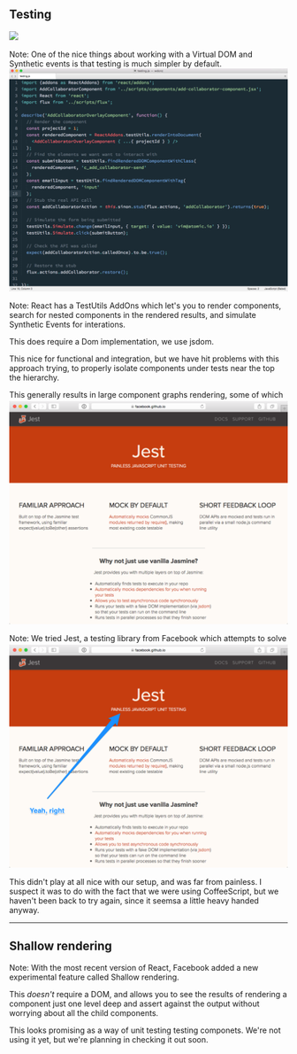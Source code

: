 ## Testing
<img src="../../images/../../images/testing.gif" style="border: 0;" width="1000" />

Note:
One of the nice things about working with a Virtual DOM and
Synthetic events is that testing is much simpler by default.

Integration testing components in React is nice and easy by default.

---

<a href="subl://open?url=file:///Users/vim/code/sketches/wdcnz-2015-react-tips-and-tricks/code-samples/testing.js"><img src="../../images/testing.png" style="margin-top: -60px; border: 0;" /></a>

Note:
React has a TestUtils AddOns which let's you to render components, search for nested components in the rendered results, and simulate Synthetic Events for interations.

This does require a Dom implementation, we use jsdom.

This nice for functional and integration, but we have hit problems with this approach trying, to properly isolate components under tests near the top the hierarchy. 

This generally results in large component graphs rendering, some of which have dependancies that require extensive mocking, which leads excesssive setup.


---

<img src="../../images/jest.png" style="margin-top: -60px; border: 0;" />

Note:
We tried Jest, a testing library from Facebook which attempts to solve this by monkey patching `require` to automock all common js require modules.

---

<img src="../../images/jest-yeah-right.png" style="margin-top: -60px; border: 0;" />

This didn't play at all nice with our setup, and was far from painless. I suspect it was to do with the fact that we were using CoffeeScript, but we haven't been back to try again, since it seemsa a little heavy handed anyway.


---


## Shallow rendering

Note:
With the most recent version of React, Facebook added a new experimental feature called Shallow rendering.

This _doesn't_ require a DOM, and allows you to see the results of rendering a component just one level deep and assert against the output without worrying about all the child components.

This looks promising as a way of unit testing testing componets. We're not using it yet, but we're planning in checking it out soon.

